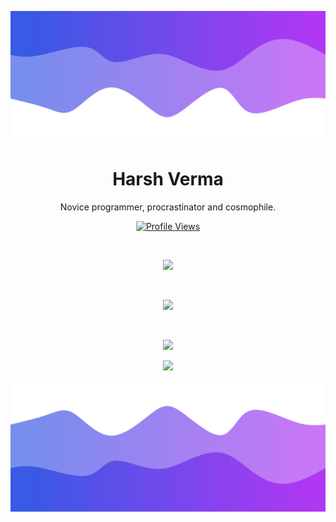 ![Header](https://raw.githubusercontent.com/Gowixx/Gowixx/master/header.png)

<h1 align="center">Harsh Verma</h1>
<p align="center">Novice programmer, procrastinator and cosmophile.</p>
<a href="https://github.com/ISROHarsh">
  <p align="center">
    <img src="https://visitor-badge.laobi.icu/badge?page_id=ISROHarsh" alt="Profile Views"/>
  </p>
</a>
<br>
<p align="center">
   <img src="https://skillicons.dev/icons?i=linux,vscode,arduino,python,js,mysql,git,qt" />
</p>
<br> 
<p align="center">
  <img src="https://github-readme-stats.vercel.app/api?username=ISROHarsh&show_icons=true&theme=midnight-purple&hide_border=true&hide_title=true&count_private=true"/>
</p>

<br>
<p align="center">
  <a href="https://discordapp.com/users/737912201981067314">
  <img src="https://lanyard-profile-readme.vercel.app/api/737912201981067314?hideTimestamp=true&hideBadges=true"/>
  </a>
</p>

<p align="center">
  <a href="https://spotify-github-profile.vercel.app/api/view?uid=31wsvr3v6z66caelp77u4xrjut3a0gh&redirect=true">
  <img src="https://spotify-github-profile.vercel.app/api/view?uid=31wsvr3v6z66caelp77u4xrjut3a&cover_image=true&theme=novatorem&bar_color=53b14f&bar_color_cover=true"/>
</p>

![Footer](https://raw.githubusercontent.com/Gowixx/Gowixx/master/footer.png)
